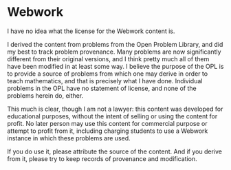 # Webwork

I have no idea what the license for the Webwork content is.  

I derived the content from problems from the Open Problem Library, and did my best to track problem provenance.  Many problems are now significantly different from their original versions, and I think pretty much all of them have been modified in at least some way.  I believe the purpose of the OPL is to provide a source of problems from which one may derive in order to teach mathematics, and that is precisely what I have done.  Individual problems in the OPL have no statement of license, and none of the problems herein do, either.

This much is clear, though I am not a lawyer: this content was developed for educational purposes, without the intent of selling or using the content for profit.  No later person may use this content for commercial purpose or attempt to profit from it, including charging students to use a Webwork instance in which these problems are used.

If you do use it, please attribute the source of the content.  And if you derive from it, please try to keep records of provenance and modification.